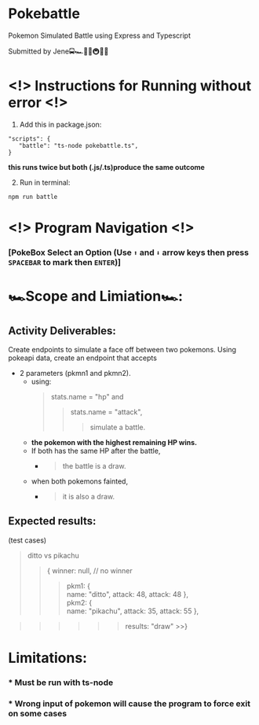 # Pokebattle
Pokemon Simulated Battle using Express and Typescript

Submitted by Jene🚍🏎🚉🚅🚇🚃🚋

# <!> Instructions for Running without error <!>            
                                                                
  1. Add this in package.json:                                   
                                                                  
    "scripts": {                                                  
       "battle": "ts-node pokebattle.ts",                                     
    }                                                             
  **this runs twice but both (.js/.ts)produce the same outcome**
    
  2. Run in terminal: 
    
    npm run battle

# <!> Program Navigation <!> 

### [PokeBox Select an Option (Use `⬆` and `⬇` arrow keys then press `SPACEBAR` to mark then `ENTER`)]



                                                             
 # 🏎Scope and Limiation🏎:
 
## Activity Deliverables:
  
Create endpoints to simulate a face off between two pokemons.
Using pokeapi data, create an endpoint that accepts
* 2 parameters (pkmn1 and pkmn2).
  * using:
     >   stats.name = "hp" and
     >>  stats.name = "attack",
     >>>   simulate a battle.
   * **the pokemon with the highest remaining HP wins.**
  *  If both has the same HP after the battle,
      * > the battle is a draw.
   * when both pokemons fainted,
     * > it is also a draw.
 
## Expected results:
(test cases)
 > ditto vs pikachu
  >>{
     winner: null, // no winner
>>>pkm1: {             
         name: "ditto",
           attack: 48,
        attack: 48
          },          
>>>pkm2: {             
      name: "pikachu",
   attack: 35,
       attack: 55
         },

>  >>>>>results: "draw"
          >>}
  
 #  Limitations:
 ### * Must be run with ts-node
 ### * Wrong input of pokemon will cause the program to force exit on some cases

